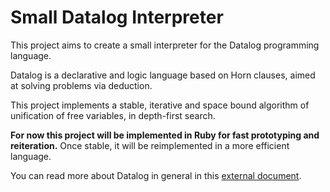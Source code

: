# Small Datalog Interpreter

This project aims to create a small interpreter for the Datalog programming language.

Datalog is a declarative and logic language based on Horn clauses, aimed at solving problems via deduction.

This project implements a stable, iterative and space bound algorithm of unification of free variables, in depth-first search.

**For now this project will be implemented in Ruby for fast prototyping and reiteration.** Once stable, it will be reimplemented in a more efficient language.

You can read more about Datalog in general in this [external document](https://www.ccs.neu.edu/home/ramsdell/tools/datalog/datalog.html#Introduction).
